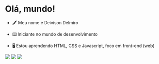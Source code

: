 # Olá, mundo!

- 🖋️ Meu nome é Deivison Delmiro

- ⌨️ Iniciante no mundo de desenvolvimento

- 🖥️ Estou aprendendo HTML, CSS e Javascript, foco em front-end (web)

<div>
    <a href="https://instagram.com/deivisondelmiro" target="_blank"><img src="https://img.shields.io/badge/-Instagram-%23E4405F?style=for-the-badge&logo=instagram&logoColor=white" target="_blank"></a>
    <a href="https://www.linkedin.com/in/deivisondelmiro" target="_blank"><img src="https://img.shields.io/badge/-LinkedIn-%230077B5?style=for-the-badge&logo=linkedin&logoColor=white" target="_blank"></a> 
    <a href = "mailto:deivisondelmirodasilva@gmail.com"><img src="https://img.shields.io/badge/-Gmail-%23333?style=for-the-badge&logo=gmail&logoColor=white" target="_blank"></a>
</div>
